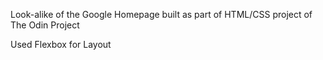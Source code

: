 Look-alike of the Google Homepage built as part of HTML/CSS project of The Odin Project

Used Flexbox for Layout